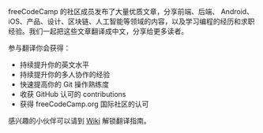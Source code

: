 freeCodeCamp 的社区成员发布了大量优质文章，分享前端、后端、 Android、iOS、产品、设计、区块链、人工智能等领域的内容，以及学习编程的经历和求职经验。我们一起把这些文章翻译成中文，分享给更多读者。

参与翻译你会获得：
- 持续提升你的英文水平
- 持续提升你的多人协作的经验
- 快速提高你的 Git 操作熟练度
- 收获 GitHub 认可的 contributions
- 获得 freeCodeCamp.org 国际社区的认可

感兴趣的小伙伴可以请到 [Wiki](https://github.com/freeCodeCamp/news-translation/wiki) 解锁翻译指南。
